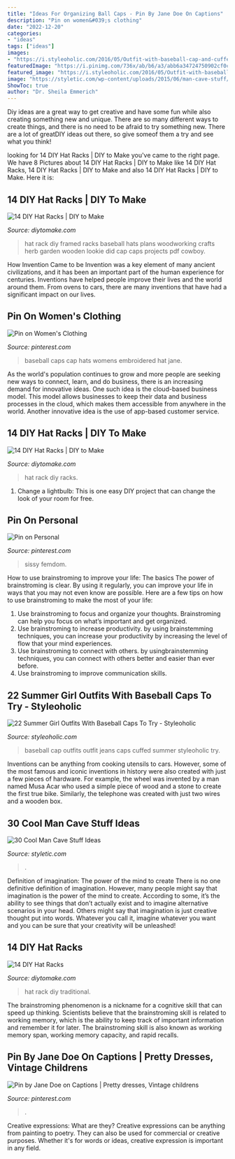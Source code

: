 ```yaml
---
title: "Ideas For Organizing Ball Caps - Pin By Jane Doe On Captions"
description: "Pin on women&#039;s clothing"
date: "2022-12-20"
categories:
- "ideas"
tags: ["ideas"]
images:
- "https://i.styleoholic.com/2016/05/Outfit-with-baseball-cap-and-cuffed-jeans.jpg"
featuredImage: "https://i.pinimg.com/736x/ab/b6/a3/abb6a34724750902cf0c442eed1c7c84--sissy-boy-tg-caps.jpg"
featured_image: "https://i.styleoholic.com/2016/05/Outfit-with-baseball-cap-and-cuffed-jeans.jpg"
image: "https://styletic.com/wp-content/uploads/2015/06/man-cave-stuff/5-man-cave-stuff-ideas.jpg"
ShowToc: true
author: "Dr. Sheila Emmerich"
---
```



Diy ideas are a great way to get creative and have some fun while also creating something new and unique. There are so many different ways to create things, and there is no need to be afraid to try something new. There are a lot of greatDIY ideas out there, so give someof them a try and see what you think!

	

		
looking for 14 DIY Hat Racks | DIY to Make you've came to the right page. We have 8 Pictures about 14 DIY Hat Racks | DIY to Make like 14 DIY Hat Racks, 14 DIY Hat Racks | DIY to Make and also 14 DIY Hat Racks | DIY to Make. Here it is:
		
    
## 14 DIY Hat Racks | DIY To Make

<img loading=lazy src="http://www.diytomake.com/wp-content/uploads/2016/03/framed-hat-rack.jpg" onerror="this.onerror=null;this.src='https://tse2.mm.bing.net/th?id=OIP.DW8jYutKiWKreCigQIfE7AHaLH&amp;pid=15.1';" alt="14 DIY Hat Racks | DIY to Make">

_Source: diytomake.com_

>hat rack diy framed racks baseball hats plans woodworking crafts herb garden wooden lookie did cap caps projects pdf cowboy. 

	

How Invention Came to be
Invention was a key element of many ancient civilizations, and it has been an important part of the human experience for centuries. Inventions have helped people improve their lives and the world around them. From ovens to cars, there are many inventions that have had a significant impact on our lives.

    
## Pin On Women&#039;s Clothing

<img loading=lazy src="https://i.pinimg.com/736x/fa/b8/4d/fab84ddfc4619d0db42902072f60778a--womens-caps-womens-baseball-caps.jpg" onerror="this.onerror=null;this.src='https://tse1.mm.bing.net/th?id=OIP.1X0zYXS8d-Y5VxKjt53TnQHaJ4&amp;pid=15.1';" alt="Pin on Women&#039;s Clothing">

_Source: pinterest.com_

>baseball caps cap hats womens embroidered hat jane. 

	

As the world's population continues to grow and more people are seeking new ways to connect, learn, and do business, there is an increasing demand for innovative ideas. One such idea is the cloud-based business model. This model allows businesses to keep their data and business processes in the cloud, which makes them accessible from anywhere in the world. Another innovative idea is the use of app-based customer service.

    
## 14 DIY Hat Racks | DIY To Make

<img loading=lazy src="http://www.diytomake.com/wp-content/uploads/2016/03/nice-hat-rack.jpg" onerror="this.onerror=null;this.src='https://tse4.mm.bing.net/th?id=OIP.5NsLN2d6lhhn3ny88tCEpgHaLH&amp;pid=15.1';" alt="14 DIY Hat Racks | DIY to Make">

_Source: diytomake.com_

>hat rack diy racks. 

	

1. Change a lightbulb: This is one easy DIY project that can change the look of your room for free.

    
## Pin On Personal

<img loading=lazy src="https://i.pinimg.com/736x/ab/b6/a3/abb6a34724750902cf0c442eed1c7c84--sissy-boy-tg-caps.jpg" onerror="this.onerror=null;this.src='https://tse1.mm.bing.net/th?id=OIP.8UqC_1X3IyJ7YV7sD3xUuAHaJ8&amp;pid=15.1';" alt="Pin on Personal">

_Source: pinterest.com_

>sissy femdom. 

	

How to use brainstroming to improve your life: The basics
The power of brainstroming is clear. By using it regularly, you can improve your life in ways that you may not even know are possible. Here are a few tips on how to use brainstroming to make the most of your life: 
1. Use brainstroming to focus and organize your thoughts. Brainstroming can help you focus on what’s important and get organized. 
2. Use brainstroming to increase productivity. by using brainstemming techniques, you can increase your productivity by increasing the level of flow that your mind experiences. 
3. Use brainstroming to connect with others. by usingbrainstemming techniques, you can connect with others better and easier than ever before. 
4. Use brainstroming to improve communication skills.

    
## 22 Summer Girl Outfits With Baseball Caps To Try - Styleoholic

<img loading=lazy src="https://i.styleoholic.com/2016/05/Outfit-with-baseball-cap-and-cuffed-jeans.jpg" onerror="this.onerror=null;this.src='https://tse4.mm.bing.net/th?id=OIP.R-6vi9QLgKpas_ubTRQOiQAAAA&amp;pid=15.1';" alt="22 Summer Girl Outfits With Baseball Caps To Try - Styleoholic">

_Source: styleoholic.com_

>baseball cap outfits outfit jeans caps cuffed summer styleoholic try. 

	

Inventions can be anything from cooking utensils to cars. However, some of the most famous and iconic inventions in history were also created with just a few pieces of hardware. For example, the wheel was invented by a man named Musa Acar who used a simple piece of wood and a stone to create the first true bike. Similarly, the telephone was created with just two wires and a wooden box.

    
## 30 Cool Man Cave Stuff Ideas

<img loading=lazy src="https://styletic.com/wp-content/uploads/2015/06/man-cave-stuff/5-man-cave-stuff-ideas.jpg" onerror="this.onerror=null;this.src='https://tse1.mm.bing.net/th?id=OIP.MGq88u9QCnbVO8acaAxLzAHaNJ&amp;pid=15.1';" alt="30 Cool Man Cave Stuff Ideas">

_Source: styletic.com_

>. 

	

Definition of imagination: The power of the mind to create
There is no one definitive definition of imagination. However, many people might say that imagination is the power of the mind to create. According to some, it’s the ability to see things that don’t actually exist and to imagine alternative scenarios in your head. Others might say that imagination is just creative thought put into words. Whatever you call it, imagine whatever you want and you can be sure that your creativity will be unleashed!

    
## 14 DIY Hat Racks

<img loading=lazy src="https://www.diytomake.com/wp-content/uploads/2016/03/pipe-hat-rack.jpg" onerror="this.onerror=null;this.src='https://tse2.mm.bing.net/th?id=OIP.AHE4T_bf7WU8OfsVSINaggHaJ3&amp;pid=15.1';" alt="14 DIY Hat Racks">

_Source: diytomake.com_

>hat rack diy traditional. 

	

The brainstroming phenomenon is a nickname for a cognitive skill that can speed up thinking. Scientists believe that the brainstroming skill is related to working memory, which is the ability to keep track of important information and remember it for later. The brainstroming skill is also known as working memory span, working memory capacity, and rapid recalls.

    
## Pin By Jane Doe On Captions | Pretty Dresses, Vintage Childrens

<img loading=lazy src="https://i.pinimg.com/736x/92/15/45/921545618b848f7ca6dcb34fdaef1ae1.jpg" onerror="this.onerror=null;this.src='https://tse4.mm.bing.net/th?id=OIP.BTi5JjebiGyK38APoYqvfwAAAA&amp;pid=15.1';" alt="Pin by Jane Doe on Captions | Pretty dresses, Vintage childrens">

_Source: pinterest.com_

>. 

	

Creative expressions: What are they?
Creative expressions can be anything from painting to poetry. They can also be used for commercial or creative purposes. Whether it's for words or ideas, creative expression is important in any field.

